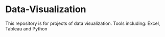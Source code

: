 # Data-Visualization
This repository is for projects of data visualization.
Tools including: Excel, Tableau and Python
